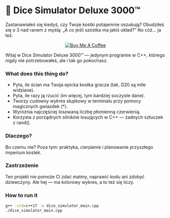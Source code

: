 # 🎲 Dice Simulator Deluxe 3000™

Zastanawiałeś się kiedyś, czy Twoje kostki potajemnie oszukują?
Obudziłeś się o 3 nad ranem z myślą: „A co jeśli szóstka ma jakiś układ?”
No cóż… ja też.
<p align="center">
  <a href="https://buymeacoffee.com/brtekld_prog" target="_blank">
    <img src="https://img.shields.io/badge/☕%20Pomóż%20mi%20rozwijać%20pasje-yellow?style=for-the-badge" alt="Buy Me A Coffee">
  </a>
</p>
Witaj w Dice Simulator Deluxe 3000™ — jedynym programie w C++,
którego nigdy nie potrzebowałeś, ale i tak go pokochasz.

###  What does this thing do?
- Pyta, ile ścian ma Twoja epicka kostka gracza (tak, D20 są mile widziane).
- Pyta, ile razy ją rzucić (im więcej, tym bardziej soczyste dane).
- Tworzy cudowny wykres słupkowy w terminalu przy pomocy magicznych gwiazdek (*).
- Wyróżnia najczęściej losowaną liczbę płomienną czerwienią.
- Korzysta z porządnych silników losujących w C++ — żadnych sztuczek z rand().

###  Dlaczego?
Bo czemu nie?
Poza tym: praktyka, cierpienie i planowanie przyszłego imperium kostek.

###  Zastrzeżenie
Ten projekt nie pomoże Ci zdać matmy, naprawić kodu ani zdobyć dziewczyny.
Ale hej — ma kolorowy wykres, a to też się liczy.
### How to run it
```bash
g++ -std=c++17 -o dice_simulator_main.cpp
./dice_simulator_main.cpp
```
